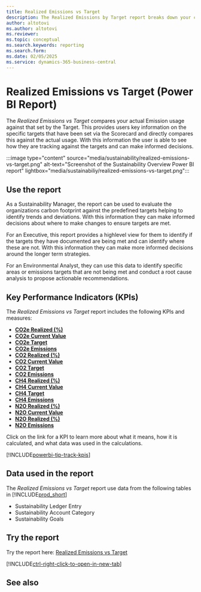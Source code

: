 ```yaml
---
title: Realized Emissions vs Target
description: The Realized Emissions by Target report breaks down your carbon emissions and allows for comparison against the target. This allows you to effectively monitor planned progress and drive continuous improvement to sustainability goals.
author: altotovi
ms.author: altotovi
ms.reviewer:
ms.topic: conceptual
ms.search.keywords: reporting
ms.search.form: 
ms.date: 02/05/2025
ms.service: dynamics-365-business-central
---
```


# Realized Emissions vs Target (Power BI Report)

The *Realized Emissions vs Target* compares your actual Emission usage against that set by the Target. This provides users key information on the specific targets that have been set via the Scorecard and directly compares this against the actual usage. With this information the user is able to see how they are tracking against the targets and can make informed decisions.

:::image type="content" source="media/sustainability/realized-emissions-vs-target.png" alt-text="Screenshot of the Sustainability Overview Power BI report" lightbox="media/sustainabiliy/realized-emissions-vs-target.png":::


## Use the report

As a Sustainability Manager, the report can be used to evaluate the organizations carbon footprint against the predefined targets helping to identify trends and deviations. With this information they can make informed decisions about where to make changes to ensure targets are met.

For an Executive, this report provides a highlevel view for them to identify if the targets they have documented are being met and can identify where these are not. With this information they can make more informed decisions around the longer term strategies.

For an Environmental Analyst, they can use this data to identify specific areas or emissions targets that are not being met and conduct a root cause analysis to propose actionable recommendations.

## Key Performance Indicators (KPIs)

The *Realized Emissions vs Target* report includes the following KPIs and measures: 

- [**CO2e Realized (%)**](sustainability-powerbi-kpis.md#co2e-realized-)
- [**CO2e Current Value**](sustainability-powerbi-kpis.md#co2e-current-value)
- [**CO2e Target**](sustainability-powerbi-kpis.md#co2e-target)
- [**CO2e Emissions**](sustainability-powerbi-kpis.md#co2e-emissions)
- [**CO2 Realized (%)**](sustainability-powerbi-kpis.md#co2-realized-)
- [**CO2 Current Value**](sustainability-powerbi-kpis.md#co2-current-value)
- [**CO2 Target**](sustainability-powerbi-kpis.md#co2-target)
- [**CO2 Emissions**](sustainability-powerbi-kpis.md#co2-emissions)
- [**CH4 Realized (%)**](sustainability-powerbi-kpis.md#ch4-realized-)
- [**CH4 Current Value**](sustainability-powerbi-kpis.md#ch4-current-value)
- [**CH4 Target**](sustainability-powerbi-kpis.md#ch4-target)
- [**CH4 Emissions**](sustainability-powerbi-kpis.md#ch4-emissions)
- [**N2O Realized (%)**](sustainability-powerbi-kpis.md#n2o-realized-)
- [**N2O Current Value**](sustainability-powerbi-kpis.md#n2o-current-value)
- [**N2O Realized (%)**](sustainability-powerbi-kpis.md#n2o-realized-)
- [**N2O Emissions**](sustainability-powerbi-kpis.md#n2o-emissions)


Click on the link for a KPI to learn more about what it means, how it is calculated, and what data was used in the calculations. 

[!INCLUDE[powerbi-tip-track-kpis](includes/powerbi-tip-track-kpis.md)]


## Data used in the report

The *Realized Emissions vs Target* report use data from the following tables in [!INCLUDE[prod_short](includes/prod_short.md)]

- Sustainability Ledger Entry
- Sustainability Account Category
- Sustainability Goals

## Try the report

Try the report here: [Realized Emissions vs Target](https://businesscentral.dynamics.com?page=37085)

[!INCLUDE[ctrl-right-click-to-open-in-new-tab](includes/ctrl-right-click-to-open-in-new-tab.md)]

## See also